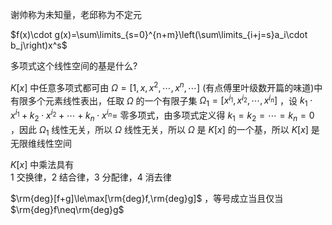谢帅称为未知量，老邱称为不定元    
    
 $f(x)\cdot g(x)=\sum\limits_{s=0}^{n+m}\left(\sum\limits_{i+j=s}a_i\cdot b_j\right)x^s$     
    
多项式这个线性空间的基是什么?    
    
 $K[x]$ 中任意多项式都可由 $\Omega=[1,x,x^2,\cdots,x^n,\cdots]$ (有点傅里叶级数开篇的味道)中有限多个元素线性表出，任取 $\Omega$ 的一个有限子集 $\Omega_1=[x^{i_1},x^{i_2},\cdots,x^{i_n}]$ ，设 $k_1\cdot x^{i_1}+k_2\cdot x^{i_2}+\cdots+k_n\cdot x^{i_n}=$ 零多项式，由多项式定义得 $k_1=k_2=\cdots=k_n=0$ ，因此 $\Omega_1$ 线性无关，所以 $\Omega$ 线性无关，所以 $\Omega$ 是 $K[x]$ 的一个基，所以 $K[x]$ 是无限维线性空间    
    
 $K[x]$ 中乘法具有    
1 交换律，2 结合律，3 分配律，4 消去律    
    
 $\rm{deg}[f+g]\le\max[\rm{deg}f,\rm{deg}g]$ ，等号成立当且仅当 $\rm{deg}f\neq\rm{deg}g$     
